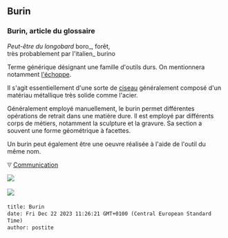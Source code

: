 ## Burin
### Burin, article du glossaire
 _Peut-être du longobard_ boro_, forêt,  
très probablement par l'italien_ burino

Terme générique désignant une famille d'outils durs. On mentionnera notamment [l'échoppe](echoppe.html).

Il s'agit essentiellement d'une sorte de [ciseau](outilstaillepierre.html#ciseau) généralement composé d'un matériau métallique très solide comme l'acier.

Généralement employé manuellement, le burin permet différentes opérations de retrait dans une matière dure. Il est employé par différents corps de métiers, notamment la sculpture et la gravure. Sa section a souvent une forme géométrique à facettes.

Un burin peut également être une oeuvre réalisée à l'aide de l'outil du même nom.



![](images/flechebas.gif) [Communication](http://www.artrealite.com/annonceurs.htm) 

[![](https://cbonvin.fr/sites/regie.artrealite.com/visuels/campagne1.png)](index-2.html#20131014)

![](https://cbonvin.fr/sites/regie.artrealite.com/visuels/campagne2.png)
```
title: Burin
date: Fri Dec 22 2023 11:26:21 GMT+0100 (Central European Standard Time)
author: postite
```
